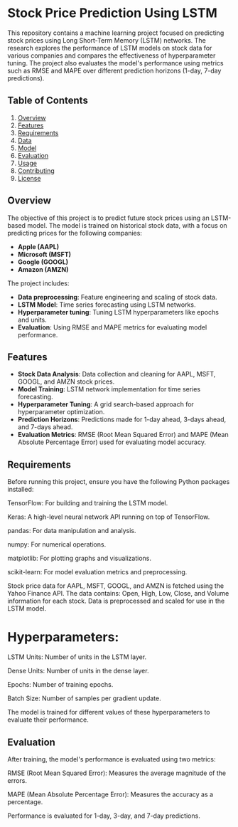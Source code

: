 # Stock Price Prediction Using LSTM

This repository contains a machine learning project focused on predicting stock prices using Long Short-Term Memory (LSTM) networks. The research explores the performance of LSTM models on stock data for various companies and compares the effectiveness of hyperparameter tuning. The project also evaluates the model's performance using metrics such as RMSE and MAPE over different prediction horizons (1-day, 7-day predictions).

## Table of Contents
1. [Overview](#overview)
2. [Features](#features)
3. [Requirements](#requirements)
4. [Data](#data)
5. [Model](#model)
6. [Evaluation](#evaluation)
7. [Usage](#usage)
8. [Contributing](#contributing)
9. [License](#license)

## Overview

The objective of this project is to predict future stock prices using an LSTM-based model. The model is trained on historical stock data, with a focus on predicting prices for the following companies:
- **Apple (AAPL)**
- **Microsoft (MSFT)**
- **Google (GOOGL)**
- **Amazon (AMZN)**

The project includes:
- **Data preprocessing**: Feature engineering and scaling of stock data.
- **LSTM Model**: Time series forecasting using LSTM networks.
- **Hyperparameter tuning**: Tuning LSTM hyperparameters like epochs and units.
- **Evaluation**: Using RMSE and MAPE metrics for evaluating model performance.

## Features

- **Stock Data Analysis**: Data collection and cleaning for AAPL, MSFT, GOOGL, and AMZN stock prices.
- **Model Training**: LSTM network implementation for time series forecasting.
- **Hyperparameter Tuning**: A grid search-based approach for hyperparameter optimization.
- **Prediction Horizons**: Predictions made for 1-day ahead, 3-days ahead, and 7-days ahead.
- **Evaluation Metrics**: RMSE (Root Mean Squared Error) and MAPE (Mean Absolute Percentage Error) used for evaluating model accuracy.

## Requirements

Before running this project, ensure you have the following Python packages installed:

TensorFlow: For building and training the LSTM model.

Keras: A high-level neural network API running on top of TensorFlow.

pandas: For data manipulation and analysis.

numpy: For numerical operations.

matplotlib: For plotting graphs and visualizations.

scikit-learn: For model evaluation metrics and preprocessing.


Stock price data for AAPL, MSFT, GOOGL, and AMZN is fetched using the Yahoo Finance API. 
The data contains:
Open, High, Low, Close, and Volume information for each stock.
Data is preprocessed and scaled for use in the LSTM model.



# Hyperparameters:
LSTM Units: Number of units in the LSTM layer.

Dense Units: Number of units in the dense layer.

Epochs: Number of training epochs.

Batch Size: Number of samples per gradient update.

The model is trained for different values of these hyperparameters to evaluate their performance.


## Evaluation
After training, the model's performance is evaluated using two metrics:

RMSE (Root Mean Squared Error): Measures the average magnitude of the errors.

MAPE (Mean Absolute Percentage Error): Measures the accuracy as a percentage.

Performance is evaluated for 1-day, 3-day, and 7-day predictions.


